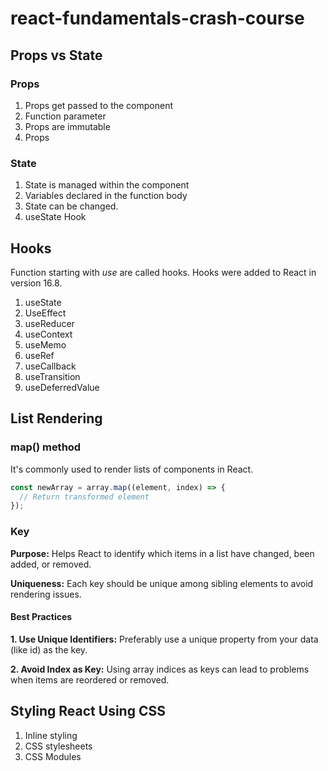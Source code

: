 # react-fundamentals-crash-course

## Props vs State
### Props
1. Props get passed to the component
2. Function parameter
3. Props are immutable
4. Props

### State
1. State is managed within the component
2. Variables declared in the function body
3. State can be changed.
4. useState Hook

## Hooks
Function starting with *use* are called hooks. Hooks were added to React in version 16.8.
1. useState
2. UseEffect
3. useReducer
4. useContext
5. useMemo
6. useRef
7. useCallback
8. useTransition
9. useDeferredValue

## List Rendering
### map() method
It's commonly used to render lists of components in React.

```javascript
const newArray = array.map((element, index) => {
  // Return transformed element
});
```

### Key
**Purpose:** Helps React to identify which items in a list have changed, been added, or removed.

**Uniqueness:** Each key should be unique among sibling elements to avoid rendering issues.

#### Best Practices
**1. Use Unique Identifiers:** Preferably use a unique property from your data (like id) as the key.

**2. Avoid Index as Key:** Using array indices as keys can lead to problems when items are reordered or removed.

## Styling React Using CSS
1. Inline styling
2. CSS stylesheets
3. CSS Modules

